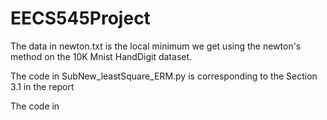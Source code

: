 # EECS545Project
The data in newton.txt is the local minimum we get using the newton's method on the 10K Mnist HandDigit dataset.

The code in SubNew_leastSquare_ERM.py is corresponding to the Section 3.1 in the report

The code in 
